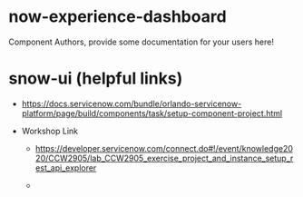 now-experience-dashboard
===============================================


Component Authors, provide some documentation for your users here!

# snow-ui (helpful links)

 - https://docs.servicenow.com/bundle/orlando-servicenow-platform/page/build/components/task/setup-component-project.html

- Workshop Link
    - https://developer.servicenow.com/connect.do#!/event/knowledge2020/CCW2905/lab_CCW2905_exercise_project_and_instance_setup_rest_api_explorer
    
    - 